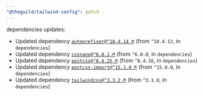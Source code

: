 ```yaml
---
"@theguild/tailwind-config": patch
---
```

dependencies updates:
  - Updated dependency [`autoprefixer@^10.4.14` ↗︎](https://www.npmjs.com/package/autoprefixer/v/10.4.14) (from `^10.4.12`, in `dependencies`)
  - Updated dependency [`cssnano@^6.0.1` ↗︎](https://www.npmjs.com/package/cssnano/v/6.0.1) (from `^6.0.0`, in `dependencies`)
  - Updated dependency [`postcss@^8.4.25` ↗︎](https://www.npmjs.com/package/postcss/v/8.4.25) (from `^8.4.16`, in `dependencies`)
  - Updated dependency [`postcss-import@^15.1.0` ↗︎](https://www.npmjs.com/package/postcss-import/v/15.1.0) (from `^15.0.0`, in `dependencies`)
  - Updated dependency [`tailwindcss@^3.3.2` ↗︎](https://www.npmjs.com/package/tailwindcss/v/3.3.2) (from `^3.1.8`, in `dependencies`)
